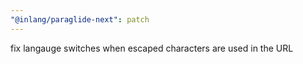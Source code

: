 ```yaml
---
"@inlang/paraglide-next": patch
---
```


fix langauge switches when escaped characters are used in the URL
